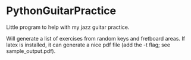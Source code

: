 # PythonGuitarPractice
Little program to help with my jazz guitar practice.

Will generate a list of exercises from random keys and fretboard areas. If latex is installed, it can generate a nice pdf file (add the -t flag; see sample_output.pdf).
